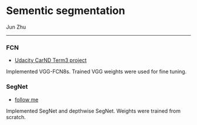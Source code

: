 # Sementic segmentation

Jun Zhu

---

### FCN

- [Udacity CarND Term3 project](./fcn8s_road)

Implemented VGG-FCN8s. Trained VGG weights were used for fine tuning.

### SegNet

- [follow me](./follow_me)

Implemented SegNet and depthwise SegNet. Weights were trained from scratch.